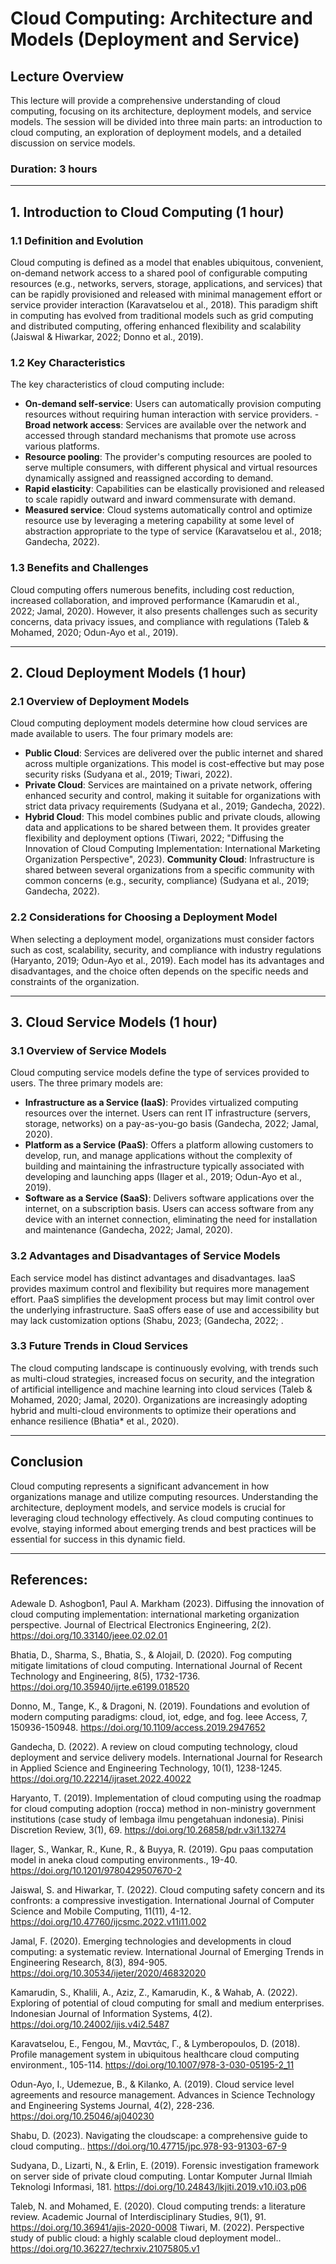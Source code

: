 # Cloud Computing: Architecture and Models (Deployment and Service)  

## Lecture Overview 
This lecture will provide a comprehensive understanding of cloud computing, focusing on its architecture, deployment models, and service models. The session will be divided into three main parts: an introduction to cloud computing, an exploration of deployment models, and a detailed discussion on service models.   
### Duration: 3 hours  
--- 
## 1. Introduction to Cloud Computing (1 hour) 

### 1.1 Definition and Evolution 
Cloud computing is defined as a model that enables ubiquitous, convenient, on-demand network access to a shared pool of configurable computing resources (e.g., networks, servers, storage, applications, and services) that can be rapidly provisioned and released with minimal management effort or service provider interaction (Karavatselou et al., 2018). This paradigm shift in computing has evolved from traditional models such as grid computing and distributed computing, offering enhanced flexibility and scalability (Jaiswal & Hiwarkar, 2022; Donno et al., 2019).  

### 1.2 Key Characteristics 
The key characteristics of cloud computing include: 
- **On-demand self-service**: Users can automatically provision computing resources without requiring human interaction with service providers. - **Broad network access**: Services are available over the network and accessed through standard mechanisms that promote use across various platforms.
- **Resource pooling**: The provider's computing resources are pooled to serve multiple consumers, with different physical and virtual resources dynamically assigned and reassigned according to demand.
- **Rapid elasticity**: Capabilities can be elastically provisioned and released to scale rapidly outward and inward commensurate with demand.
- **Measured service**: Cloud systems automatically control and optimize resource use by leveraging a metering capability at some level of abstraction appropriate to the type of service (Karavatselou et al., 2018; Gandecha, 2022).
  
### 1.3 Benefits and Challenges

Cloud computing offers numerous benefits, including cost reduction, increased collaboration, and improved performance (Kamarudin et al., 2022; Jamal, 2020). However, it also presents challenges such as security concerns, data privacy issues, and compliance with regulations (Taleb & Mohamed, 2020; Odun-Ayo et al., 2019).  

---  

## 2. Cloud Deployment Models (1 hour)  

### 2.1 Overview of Deployment Models 
Cloud computing deployment models determine how cloud services are made available to users. The four primary models are: 
- **Public Cloud**: Services are delivered over the public internet and shared across multiple organizations. This model is cost-effective but may pose security risks (Sudyana et al., 2019; Tiwari, 2022).
- **Private Cloud**: Services are maintained on a private network, offering enhanced security and control, making it suitable for organizations with strict data privacy requirements (Sudyana et al., 2019; Gandecha, 2022).
- **Hybrid Cloud**: This model combines public and private clouds, allowing data and applications to be shared between them. It provides greater flexibility and deployment options (Tiwari, 2022; "Diffusing the Innovation of Cloud Computing Implementation: International Marketing Organization Perspective", 2023).
  **Community Cloud**: Infrastructure is shared between several organizations from a specific community with common concerns (e.g., security, compliance) (Sudyana et al., 2019; Gandecha, 2022).
  
### 2.2 Considerations for Choosing a Deployment Model 

When selecting a deployment model, organizations must consider factors such as cost, scalability, security, and compliance with industry regulations (Haryanto, 2019; Odun-Ayo et al., 2019). Each model has its advantages and disadvantages, and the choice often depends on the specific needs and constraints of the organization.  

---  

## 3. Cloud Service Models (1 hour)  
### 3.1 Overview of Service Models 
Cloud computing service models define the type of services provided to users. The three primary models are: 
- **Infrastructure as a Service (IaaS)**: Provides virtualized computing resources over the internet. Users can rent IT infrastructure (servers, storage, networks) on a pay-as-you-go basis (Gandecha, 2022; Jamal, 2020).
- **Platform as a Service (PaaS)**: Offers a platform allowing customers to develop, run, and manage applications without the complexity of building and maintaining the infrastructure typically associated with developing and launching apps (Ilager et al., 2019; Odun-Ayo et al., 2019).
- **Software as a Service (SaaS)**: Delivers software applications over the internet, on a subscription basis. Users can access software from any device with an internet connection, eliminating the need for installation and maintenance (Gandecha, 2022; Jamal, 2020).

### 3.2 Advantages and Disadvantages of Service Models 
Each service model has distinct advantages and disadvantages. IaaS provides maximum control and flexibility but requires more management effort. PaaS simplifies the development process but may limit control over the underlying infrastructure. SaaS offers ease of use and accessibility but may lack customization options (Shabu, 2023; (Gandecha, 2022; .  

### 3.3 Future Trends in Cloud Services 
The cloud computing landscape is continuously evolving, with trends such as multi-cloud strategies, increased focus on security, and the integration of artificial intelligence and machine learning into cloud services (Taleb & Mohamed, 2020; Jamal, 2020). Organizations are increasingly adopting hybrid and multi-cloud environments to optimize their operations and enhance resilience (Bhatia* et al., 2020).  

---  

## Conclusion 
Cloud computing represents a significant advancement in how organizations manage and utilize computing resources. Understanding the architecture, deployment models, and service models is crucial for leveraging cloud technology effectively. As cloud computing continues to evolve, staying informed about emerging trends and best practices will be essential for success in this dynamic field.  

---  

## References:
Adewale D. Ashogbon1, Paul A. Markham (2023). Diffusing the innovation of cloud computing implementation: international marketing organization perspective. Journal of Electrical Electronics Engineering, 2(2). https://doi.org/10.33140/jeee.02.02.01

Bhatia, D., Sharma, S., Bhatia, S., & Alojail, D. (2020). Fog computing mitigate limitations of cloud computing. International Journal of Recent Technology and Engineering, 8(5), 1732-1736. https://doi.org/10.35940/ijrte.e6199.018520

Donno, M., Tange, K., & Dragoni, N. (2019). Foundations and evolution of modern computing paradigms: cloud, iot, edge, and fog. Ieee Access, 7, 150936-150948. https://doi.org/10.1109/access.2019.2947652

Gandecha, D. (2022). A review on cloud computing technology, cloud deployment and service delivery models. International Journal for Research in Applied Science and Engineering Technology, 10(1), 1238-1245. https://doi.org/10.22214/ijraset.2022.40022

Haryanto, T. (2019). Implementation of cloud computing using the roadmap for cloud computing adoption (rocca) method in non-ministry government institutions  (case study of lembaga ilmu pengetahuan indonesia). Pinisi Discretion Review, 3(1), 69. https://doi.org/10.26858/pdr.v3i1.13274

Ilager, S., Wankar, R., Kune, R., & Buyya, R. (2019). Gpu paas computation model in aneka cloud computing environments., 19-40. https://doi.org/10.1201/9780429507670-2

Jaiswal, S. and Hiwarkar, T. (2022). Cloud computing safety concern and its confronts: a compressive investigation. International Journal of Computer Science and Mobile Computing, 11(11), 4-12. https://doi.org/10.47760/ijcsmc.2022.v11i11.002

Jamal, F. (2020). Emerging technologies and developments in cloud computing: a systematic review. International Journal of Emerging Trends in Engineering Research, 8(3), 894-905. https://doi.org/10.30534/ijeter/2020/46832020

Kamarudin, S., Khalili, A., Aziz, Z., Kamarudin, K., & Wahab, A. (2022). Exploring of potential of cloud computing for small and medium enterprises. Indonesian Journal of Information Systems, 4(2). https://doi.org/10.24002/ijis.v4i2.5487

Karavatselou, E., Fengou, M., Μαντάς, Γ., & Lymberopoulos, D. (2018). Profile management system in ubiquitous healthcare cloud computing environment., 105-114. https://doi.org/10.1007/978-3-030-05195-2_11

Odun-Ayo, I., Udemezue, B., & Kilanko, A. (2019). Cloud service level agreements and resource management. Advances in Science Technology and Engineering Systems Journal, 4(2), 228-236. https://doi.org/10.25046/aj040230

Shabu, D. (2023). Navigating the cloudscape: a comprehensive guide to cloud computing.. https://doi.org/10.47715/jpc.978-93-91303-67-9

Sudyana, D., Lizarti, N., & Erlin, E. (2019). Forensic investigation framework on server side of private cloud computing. Lontar Komputer Jurnal Ilmiah Teknologi Informasi, 181. https://doi.org/10.24843/lkjiti.2019.v10.i03.p06

Taleb, N. and Mohamed, E. (2020). Cloud computing trends: a literature review. Academic Journal of Interdisciplinary Studies, 9(1), 91. https://doi.org/10.36941/ajis-2020-0008
Tiwari, M. (2022). Perspective study of public cloud: a highly scalable cloud deployment model.. https://doi.org/10.36227/techrxiv.21075805.v1
